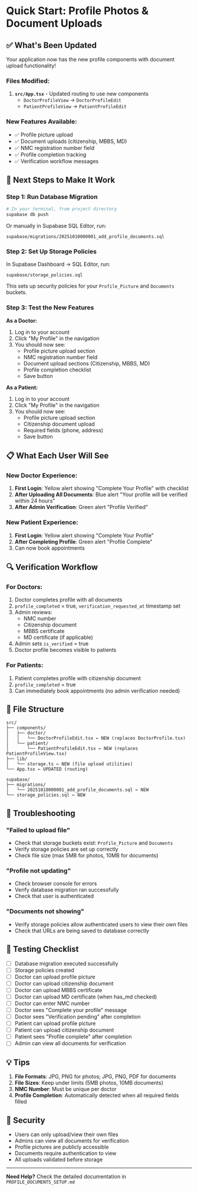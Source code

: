 # Quick Start: Profile Photos & Document Uploads

## ✅ What's Been Updated

Your application now has the new profile components with document upload functionality!

### Files Modified:
1. **`src/App.tsx`** - Updated routing to use new components
   - `DoctorProfileView` → `DoctorProfileEdit`
   - `PatientProfileView` → `PatientProfileEdit`

### New Features Available:
- ✅ Profile picture upload
- ✅ Document uploads (citizenship, MBBS, MD)
- ✅ NMC registration number field
- ✅ Profile completion tracking
- ✅ Verification workflow messages

## 🚀 Next Steps to Make It Work

### Step 1: Run Database Migration
```bash
# In your terminal, from project directory
supabase db push
```

Or manually in Supabase SQL Editor, run:
```
supabase/migrations/20251010000001_add_profile_documents.sql
```

### Step 2: Set Up Storage Policies
In Supabase Dashboard → SQL Editor, run:
```
supabase/storage_policies.sql
```

This sets up security policies for your `Profile_Picture` and `Documents` buckets.

### Step 3: Test the New Features

**As a Doctor:**
1. Log in to your account
2. Click "My Profile" in the navigation
3. You should now see:
   - Profile picture upload section
   - NMC registration number field
   - Document upload sections (Citizenship, MBBS, MD)
   - Profile completion checklist
   - Save button

**As a Patient:**
1. Log in to your account
2. Click "My Profile" in the navigation
3. You should now see:
   - Profile picture upload section
   - Citizenship document upload
   - Required fields (phone, address)
   - Save button

## 📋 What Each User Will See

### New Doctor Experience:
1. **First Login**: Yellow alert showing "Complete Your Profile" with checklist
2. **After Uploading All Documents**: Blue alert "Your profile will be verified within 24 hours"
3. **After Admin Verification**: Green alert "Profile Verified"

### New Patient Experience:
1. **First Login**: Yellow alert showing "Complete Your Profile"
2. **After Completing Profile**: Green alert "Profile Complete"
3. Can now book appointments

## 🔍 Verification Workflow

### For Doctors:
1. Doctor completes profile with all documents
2. `profile_completed` = true, `verification_requested_at` timestamp set
3. Admin reviews:
   - NMC number
   - Citizenship document
   - MBBS certificate
   - MD certificate (if applicable)
4. Admin sets `is_verified` = true
5. Doctor profile becomes visible to patients

### For Patients:
1. Patient completes profile with citizenship document
2. `profile_completed` = true
3. Can immediately book appointments (no admin verification needed)

## 📁 File Structure

```
src/
├── components/
│   ├── doctor/
│   │   └── DoctorProfileEdit.tsx ← NEW (replaces DoctorProfile.tsx)
│   └── patient/
│       └── PatientProfileEdit.tsx ← NEW (replaces PatientProfileView.tsx)
├── lib/
│   └── storage.ts ← NEW (file upload utilities)
└── App.tsx ← UPDATED (routing)

supabase/
├── migrations/
│   └── 20251010000001_add_profile_documents.sql ← NEW
└── storage_policies.sql ← NEW
```

## 🐛 Troubleshooting

### "Failed to upload file"
- Check that storage buckets exist: `Profile_Picture` and `Documents`
- Verify storage policies are set up correctly
- Check file size (max 5MB for photos, 10MB for documents)

### "Profile not updating"
- Check browser console for errors
- Verify database migration ran successfully
- Check that user is authenticated

### "Documents not showing"
- Verify storage policies allow authenticated users to view their own files
- Check that URLs are being saved to database correctly

## 🎯 Testing Checklist

- [ ] Database migration executed successfully
- [ ] Storage policies created
- [ ] Doctor can upload profile picture
- [ ] Doctor can upload citizenship document
- [ ] Doctor can upload MBBS certificate
- [ ] Doctor can upload MD certificate (when has_md checked)
- [ ] Doctor can enter NMC number
- [ ] Doctor sees "Complete your profile" message
- [ ] Doctor sees "Verification pending" after completion
- [ ] Patient can upload profile picture
- [ ] Patient can upload citizenship document
- [ ] Patient sees "Profile complete" after completion
- [ ] Admin can view all documents for verification

## 💡 Tips

1. **File Formats**: JPG, PNG for photos; JPG, PNG, PDF for documents
2. **File Sizes**: Keep under limits (5MB photos, 10MB documents)
3. **NMC Number**: Must be unique per doctor
4. **Profile Completion**: Automatically detected when all required fields filled

## 🔐 Security

- Users can only upload/view their own files
- Admins can view all documents for verification
- Profile pictures are publicly accessible
- Documents require authentication to view
- All uploads validated before storage

---

**Need Help?** Check the detailed documentation in `PROFILE_DOCUMENTS_SETUP.md`
